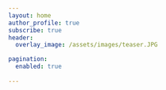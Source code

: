 ```yaml
---
layout: home
author_profile: true
subscribe: true
header:
  overlay_image: /assets/images/teaser.JPG

pagination:
  enabled: true
  
---
```

